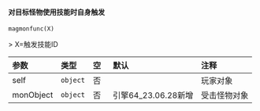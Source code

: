#### 对目标怪物使用技能时自身触发

`magmonfunc(X)` 

&gt; X=触发技能ID

| 参数      | 类型     | 空   | 默认                | 注释         |
| :-------- | :------- | :--- | :------------------ | :----------- |
| self      | `object` | 否   |                     | 玩家对象     |
| monObject | `object` | 否   | 引擎64_23.06.28新增 | 受击怪物对象 |

